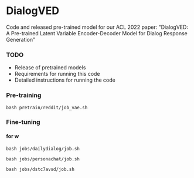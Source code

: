 # DialogVED
Code and released pre-trained model for our ACL 2022 paper: "DialogVED: A Pre-trained Latent Variable Encoder-Decoder Model for Dialog Response Generation"

### TODO

- Release of pretrained models
- Requirements for running this code
- Detailed instructions for running the code

### Pre-training

```shell
bash pretrain/reddit/job_vae.sh
```

### Fine-tuning

#### for w

```shell
bash jobs/dailydialog/job.sh
```

```shell
bash jobs/personachat/job.sh
```

```shell
bash jobs/dstc7avsd/job.sh
```
